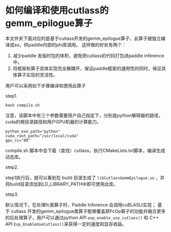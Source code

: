 # 如何编译和使用cutlass的gemm_epilogue算子

本文件夹下面对应的是基于cutlass开发的gemm_epilogue算子，此算子被独立编译成so，供paddle内部的phi库调用。
这样做的好处有两个：
1. 减少paddle 发版时包的体积，避免把cutlass的代码打包进paddle inference中。
2. 将框架和算子具体实现完全解耦开，保证paddle框架的通用性的同时，保证具体算子实现的灵活性。

用户可以采用如下步骤编译和使用此算子

step1.

`bash compile.sh`

注意，该脚本中有三个参数需要用户自己指定下，分别是python解释器的路径，cuda的根目录路径和用户GPU机器的计算能力。
```shell
python_exe_path="python"
cuda_root_path="/usr/local/cuda"
gpu_cc="80"
```
compile.sh 脚本中会下载（查找）cutlass，执行CMakeLists.txt脚本，编译生成动态库。


step2.

step1执行后，就可以看到在 build 目录生成了 `libCutlassGemmEpilogue.so` ，并将build目录添加到LD_LIBRARY_PATH中即可使用此库。


step3.

默认情况下，在处理fc类算子时，Paddle Inference 会调用cuBLASLt实现；
基于 cutlass 开发的gemm_epilogue类算子能够覆盖原FcOp算子的功能并融合更多的后处理算子，用户可以通过python API `exp_enable_use_cutlass()` 和 C++ API `Exp_EnableUseCutlass()`来获得一定的速度和显存收益。
